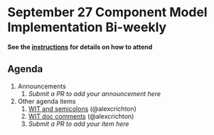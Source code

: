 # September 27 Component Model Implementation Bi-weekly

**See the [instructions](../README.md) for details on how to attend**

## Agenda
1. Announcements
    1. _Submit a PR to add your announcement here_
1. Other agenda items
    1. [WIT and semicolons](https://github.com/WebAssembly/component-model/pull/249) (@alexcrichton)
    1. [WIT doc comments](https://github.com/bytecodealliance/wasm-tools/issues/1206) (@alexcrichton)
    1. _Submit a PR to add your item here_
